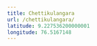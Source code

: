 ```yaml
---
title: Chettikulangara
url: /chettikulangara/
latitude: 9.227536200000001
longitude: 76.5167148
---
```

